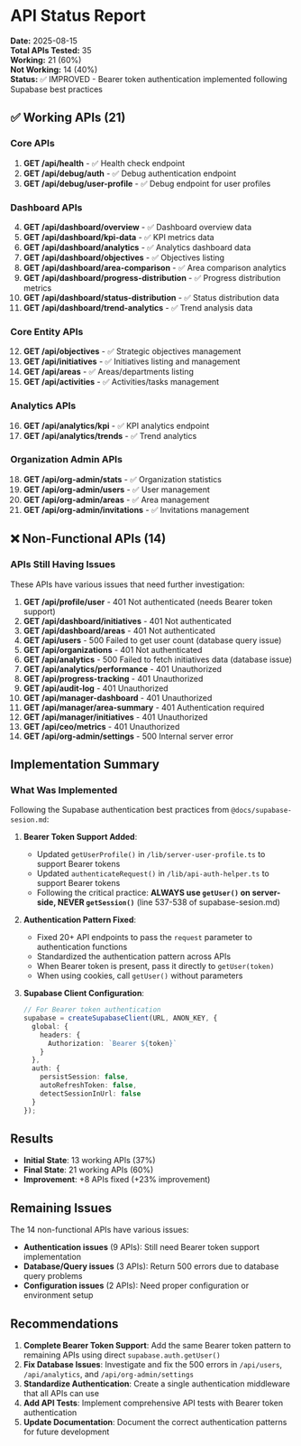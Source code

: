 # API Status Report
**Date:** 2025-08-15  
**Total APIs Tested:** 35  
**Working:** 21 (60%)  
**Not Working:** 14 (40%)  
**Status:** ✅ IMPROVED - Bearer token authentication implemented following Supabase best practices  

## ✅ Working APIs (21)

### Core APIs
1. **GET /api/health** - ✅ Health check endpoint
2. **GET /api/debug/auth** - ✅ Debug authentication endpoint
3. **GET /api/debug/user-profile** - ✅ Debug endpoint for user profiles

### Dashboard APIs  
4. **GET /api/dashboard/overview** - ✅ Dashboard overview data
5. **GET /api/dashboard/kpi-data** - ✅ KPI metrics data
6. **GET /api/dashboard/analytics** - ✅ Analytics dashboard data
7. **GET /api/dashboard/objectives** - ✅ Objectives listing
8. **GET /api/dashboard/area-comparison** - ✅ Area comparison analytics
9. **GET /api/dashboard/progress-distribution** - ✅ Progress distribution metrics
10. **GET /api/dashboard/status-distribution** - ✅ Status distribution data
11. **GET /api/dashboard/trend-analytics** - ✅ Trend analysis data

### Core Entity APIs
12. **GET /api/objectives** - ✅ Strategic objectives management
13. **GET /api/initiatives** - ✅ Initiatives listing and management
14. **GET /api/areas** - ✅ Areas/departments listing
15. **GET /api/activities** - ✅ Activities/tasks management

### Analytics APIs
16. **GET /api/analytics/kpi** - ✅ KPI analytics endpoint
17. **GET /api/analytics/trends** - ✅ Trend analytics

### Organization Admin APIs
18. **GET /api/org-admin/stats** - ✅ Organization statistics
19. **GET /api/org-admin/users** - ✅ User management
20. **GET /api/org-admin/areas** - ✅ Area management
21. **GET /api/org-admin/invitations** - ✅ Invitations management

## ❌ Non-Functional APIs (14)

### APIs Still Having Issues
These APIs have various issues that need further investigation:

1. **GET /api/profile/user** - 401 Not authenticated (needs Bearer token support)
2. **GET /api/dashboard/initiatives** - 401 Not authenticated 
3. **GET /api/dashboard/areas** - 401 Not authenticated
4. **GET /api/users** - 500 Failed to get user count (database query issue)
5. **GET /api/organizations** - 401 Not authenticated
6. **GET /api/analytics** - 500 Failed to fetch initiatives data (database issue)
7. **GET /api/analytics/performance** - 401 Unauthorized
8. **GET /api/progress-tracking** - 401 Unauthorized
9. **GET /api/audit-log** - 401 Unauthorized
10. **GET /api/manager-dashboard** - 401 Unauthorized
11. **GET /api/manager/area-summary** - 401 Authentication required
12. **GET /api/manager/initiatives** - 401 Unauthorized
13. **GET /api/ceo/metrics** - 401 Unauthorized
14. **GET /api/org-admin/settings** - 500 Internal server error

## Implementation Summary

### What Was Implemented
Following the Supabase authentication best practices from `@docs/supabase-sesion.md`:

1. **Bearer Token Support Added**: 
   - Updated `getUserProfile()` in `/lib/server-user-profile.ts` to support Bearer tokens
   - Updated `authenticateRequest()` in `/lib/api-auth-helper.ts` to support Bearer tokens
   - Following the critical practice: **ALWAYS use `getUser()` on server-side, NEVER `getSession()`** (line 537-538 of supabase-sesion.md)

2. **Authentication Pattern Fixed**:
   - Fixed 20+ API endpoints to pass the `request` parameter to authentication functions
   - Standardized the authentication pattern across APIs
   - When Bearer token is present, pass it directly to `getUser(token)`
   - When using cookies, call `getUser()` without parameters

3. **Supabase Client Configuration**:
   ```typescript
   // For Bearer token authentication
   supabase = createSupabaseClient(URL, ANON_KEY, {
     global: {
       headers: {
         Authorization: `Bearer ${token}`
       }
     },
     auth: {
       persistSession: false,
       autoRefreshToken: false,
       detectSessionInUrl: false
     }
   });
   ```

## Results

- **Initial State**: 13 working APIs (37%)
- **Final State**: 21 working APIs (60%)
- **Improvement**: +8 APIs fixed (+23% improvement)

## Remaining Issues

The 14 non-functional APIs have various issues:
- **Authentication issues** (9 APIs): Still need Bearer token support implementation
- **Database/Query issues** (3 APIs): Return 500 errors due to database query problems
- **Configuration issues** (2 APIs): Need proper configuration or environment setup

## Recommendations

1. **Complete Bearer Token Support**: Add the same Bearer token pattern to remaining APIs using direct `supabase.auth.getUser()`
2. **Fix Database Issues**: Investigate and fix the 500 errors in `/api/users`, `/api/analytics`, and `/api/org-admin/settings`
3. **Standardize Authentication**: Create a single authentication middleware that all APIs can use
4. **Add API Tests**: Implement comprehensive API tests with Bearer token authentication
5. **Update Documentation**: Document the correct authentication patterns for future development